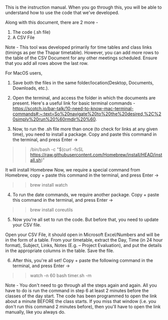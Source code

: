 This is the instruction manual. When you go through this, you will be able to understand how to use the code that we've developed.

Along with this document, there are 2 more -
1. The code (.sh file) 
2. A CSV File

Note - This tool was developed primarily for time tables and class links (timings as per the Thapar timetable).
However, you can add more rows to the table of the CSV Document for any other meetings scheduled. Ensure that you add all rows above the last row.

For MacOS users,
1. Save both the files in the same folder/location(Desktop, Documents, Downloads, etc.).

2. Open the terminal, and access the folder in which the documents are present.
Here's a useful link for basic terminal commands -
https://scotch.io/bar-talk/10-need-to-know-mac-terminal-commands#:~:text=So%20navigate%20to%20the%20desired,%2C%20simply%20run%20%60rmdir%20%60.

3. Now, to run the .sh file more than once (to check for links at any given time),
you need to install a package.
Copy and paste this command in the terminal, and press Enter ->

>>/bin/bash -c "$(curl -fsSL https://raw.githubusercontent.com/Homebrew/install/HEAD/install.sh)"

It will install Homebrew
Now, we require a special command from Homebrew, copy + paste this command in the terminal, and press Enter ->

>>brew install watch


4. To run the date commands, we require another package. Copy + paste this command in the terminal, and press Enter ->

>>brew install coreutils


5. Now you're all set to run the code. But before that, you need to update your CSV file.

Open your CSV File, it should open in Microsoft Excel/Numbers and will be in the form of a table.
From your timetable, extract the Day, Time (in 24 hour format), Subject, Links, Notes (E.g. – Project Evaluation), and put the details in the appropriate columns in the table.
Save the file.

6. After this, you're all set! Copy + paste the following command in the terminal, and press Enter ->
>>watch -n 60 bash timer.sh -m


Note - You don't need to go through all the steps again and again. All you have to do is run the command in step 6 at least 2 minutes before the classes of the day start. The code has been programmed to open the link about a minute BEFORE the class starts. If you miss that window (i.e. you don't run this command 2 minutes before), then you'll have to open the link manually, like you always do.
